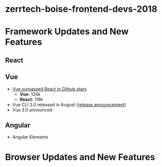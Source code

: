 # zerrtech-boise-frontend-devs-2018

# Framework Updates and New Features

## React

## Vue

- [Vue surpassed React in Github stars](https://hasvuepassedreactyet.surge.sh/)
  - **Vue:** 124k
  - **React:** 119k
- Vue CLI 3.0 released in August ([release announcement](https://medium.com/the-vue-point/vue-cli-3-0-is-here-c42bebe28fbb]))
- Vue 3.0 announced

## Angular

- Angular Elements

# Browser Updates and New Features
